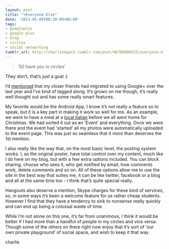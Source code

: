 ```yaml
---
layout: post
title: "+Everyone Else"
date: '2013-01-09T00:30:00+00:00'
tags:
- googleplus
- google plus
- blog
- circles
- social networking
tumblr_url: http://charlieegan3.tumblr.com/post/46786086525/everyone-else
---
```

> ‘50 have you in circles’

They don’t, that’s just a goal :) 

I’d [mentioned](http://www.charlieegan3.com/2013/01/social-service.html) that my closer friends had migrated to using Google+ over the last year and I’ve kind of tagged along. It’s grown on me though, it’s really well thought out and has some really smart features.

My favorite would be the Android App, I know it’s not really a feature so to speak, but it is a key part in making it work so well for me. As an example, we went to have a meal at a [local italian](https://plus.google.com/102830479477024164539/about?gl=uk&hl=en) before we all went home for Christmas. We had sorted it out as an 'Event’ and everything. Once we were there and the event had 'started’ all my photos were automatically uploaded to the event page. This was just so seamless that it more than deserves the 1st mention.

I also really like the way that, on the most basic level, the posting system works. I, as the original poster, have total control over my content, much like I do here on my blog, but with a few extra options included. You can block sharing, choose who sees it, who get notified by email, how comments work, delete comments and so on. All of these options allow me to use the site in the best way that suites me, it can be like twitter, facebook or a blog and all at the same time too - I think that’s quite special really.

Hangouts also deserve a mention, Skype charges for these kind of services, so, in some ways it’s been a welcome feature for us rather cheap students. However I find that they have a tendency to sink to nonsense really quickly and can end up being a colossal waste of time.

While I’m not alone on this one, it’s far from unanimous, I think it would be better if I had more than a handful of people in my circles and vice versa. Though some of the others on there right now enjoy that it’s sort of 'our own private playground’ of social space, and wish to keep it that way.

charlie
